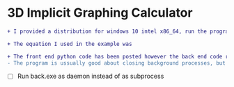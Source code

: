 # 3D Implicit Graphing Calculator

```diff
+ I provided a distribution for windows 10 intel x86_64, run the program by click appl.exe (z is up, not y

+ The equation I used in the example was

+ The front end python code has been posted however the back end code remains private. However, I provided a windows executable of the backend back.exe that works on the above system
- The program is ussually good about closing background processes, but sometimes back.exe is left running so check task manager
```
- [ ] Run back.exe as daemon instead of as subprocess
